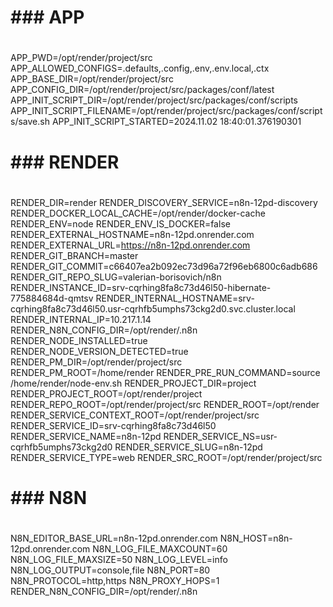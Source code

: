 # ###   APP
#   
APP_PWD=/opt/render/project/src
APP_ALLOWED_CONFIGS=.defaults,.config,.env,.env.local,.ctx
APP_BASE_DIR=/opt/render/project/src
APP_CONFIG_DIR=/opt/render/project/src/packages/conf/latest
APP_INIT_SCRIPT_DIR=/opt/render/project/src/packages/conf/scripts
APP_INIT_SCRIPT_FILENAME=/opt/render/project/src/packages/conf/scripts/save.sh
APP_INIT_SCRIPT_STARTED=2024.11.02 18:40:01.376190301

# ###   RENDER
#   
RENDER_DIR=render
RENDER_DISCOVERY_SERVICE=n8n-12pd-discovery
RENDER_DOCKER_LOCAL_CACHE=/opt/render/docker-cache
RENDER_ENV=node
RENDER_ENV_IS_DOCKER=false
RENDER_EXTERNAL_HOSTNAME=n8n-12pd.onrender.com
RENDER_EXTERNAL_URL=https://n8n-12pd.onrender.com
RENDER_GIT_BRANCH=master
RENDER_GIT_COMMIT=c66407ea2b092ec73d96a72f96eb6800c6adb686
RENDER_GIT_REPO_SLUG=valerian-borisovich/n8n
RENDER_INSTANCE_ID=srv-cqrhing8fa8c73d46l50-hibernate-775884684d-qmtsv
RENDER_INTERNAL_HOSTNAME=srv-cqrhing8fa8c73d46l50.usr-cqrhfb5umphs73ckg2d0.svc.cluster.local
RENDER_INTERNAL_IP=10.217.1.14
RENDER_N8N_CONFIG_DIR=/opt/render/.n8n
RENDER_NODE_INSTALLED=true
RENDER_NODE_VERSION_DETECTED=true
RENDER_PM_DIR=/opt/render/project/src
RENDER_PM_ROOT=/home/render
RENDER_PRE_RUN_COMMAND=source /home/render/node-env.sh
RENDER_PROJECT_DIR=project
RENDER_PROJECT_ROOT=/opt/render/project
RENDER_REPO_ROOT=/opt/render/project/src
RENDER_ROOT=/opt/render
RENDER_SERVICE_CONTEXT_ROOT=/opt/render/project/src
RENDER_SERVICE_ID=srv-cqrhing8fa8c73d46l50
RENDER_SERVICE_NAME=n8n-12pd
RENDER_SERVICE_NS=usr-cqrhfb5umphs73ckg2d0
RENDER_SERVICE_SLUG=n8n-12pd
RENDER_SERVICE_TYPE=web
RENDER_SRC_ROOT=/opt/render/project/src

# ###   N8N
#   
N8N_EDITOR_BASE_URL=n8n-12pd.onrender.com
N8N_HOST=n8n-12pd.onrender.com
N8N_LOG_FILE_MAXCOUNT=60
N8N_LOG_FILE_MAXSIZE=50
N8N_LOG_LEVEL=info
N8N_LOG_OUTPUT=console,file
N8N_PORT=80
N8N_PROTOCOL=http,https
N8N_PROXY_HOPS=1
RENDER_N8N_CONFIG_DIR=/opt/render/.n8n
